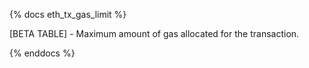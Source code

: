 {% docs eth_tx_gas_limit %}

[BETA TABLE] - Maximum amount of gas allocated for the transaction. 

{% enddocs %}